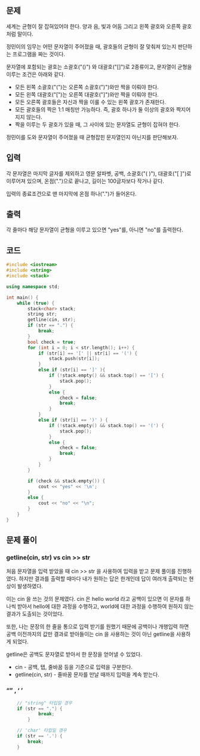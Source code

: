 ## 문제

세계는 균형이 잘 잡혀있어야 한다. 양과 음, 빛과 어둠 그리고 왼쪽 괄호와 오른쪽 괄호처럼 말이다.

정민이의 임무는 어떤 문자열이 주어졌을 때, 괄호들의 균형이 잘 맞춰져 있는지 판단하는 프로그램을 짜는 것이다.

문자열에 포함되는 괄호는 소괄호("()") 와 대괄호("[]")로 2종류이고, 문자열이 균형을 이루는 조건은 아래와 같다.

- 모든 왼쪽 소괄호("(")는 오른쪽 소괄호(")")와만 짝을 이뤄야 한다.
- 모든 왼쪽 대괄호("[")는 오른쪽 대괄호("]")와만 짝을 이뤄야 한다.
- 모든 오른쪽 괄호들은 자신과 짝을 이룰 수 있는 왼쪽 괄호가 존재한다.
- 모든 괄호들의 짝은 1:1 매칭만 가능하다. 즉, 괄호 하나가 둘 이상의 괄호와 짝지어지지 않는다.
- 짝을 이루는 두 괄호가 있을 때, 그 사이에 있는 문자열도 균형이 잡혀야 한다.

정민이를 도와 문자열이 주어졌을 때 균형잡힌 문자열인지 아닌지를 판단해보자.

## 입력

각 문자열은 마지막 글자를 제외하고 영문 알파벳, 공백, 소괄호("( )"), 대괄호("[ ]")로 이루어져 있으며, 온점(".")으로 끝나고, 길이는 100글자보다 작거나 같다.

입력의 종료조건으로 맨 마지막에 온점 하나(".")가 들어온다.

## 출력

각 줄마다 해당 문자열이 균형을 이루고 있으면 "yes"를, 아니면 "no"를 출력한다.

## 코드

```cpp
#include <iostream>
#include <string>
#include <stack>

using namespace std;

int main() {
	while (true) {
		stack<char> stack;
		string str;
		getline(cin, str);
		if (str == ".") {
			break;
		}
		bool check = true;
		for (int i = 0; i < str.length(); i++) {
			if (str[i] == '[' || str[i] == '(') {
				stack.push(str[i]);
			}
			else if (str[i] == ']' ){
				if (!stack.empty() && stack.top() == '[') {
					stack.pop();
				}
				else {
					check = false;
					break;
				}
			}
			else if (str[i] == ')' ) {
				if (!stack.empty() && stack.top() == '(') {
					stack.pop();
				}
				else {
					check = false;
					break;
				}
			}
		}

		if (check && stack.empty()) {
			cout << "yes" << '\n';
		}
		else {
			cout << "no" << "\n";
		}
	}
}
```

## 문제 풀이

### getline(cin, str) vs cin >> str

처음 문자열을 입력 받았을 때 cin >> str 을 사용하여 입력을 받고 문제 풀이를 진행하였다. 하지만 결과를 출력할 때마다 내가 원하는 답은 한개인데 답이 여러개 출력되는 현상이 발생하였다.

이는 cin 을 쓰는 것의 문제였다. cin 은 hello world 라고 공백이 있으면 이 문자를 하나씩 받아서 hello에 대한 과정을 수행하고, world에 대한 과정을 수행하여 원하지 않는 결과가 도출되는 것이었다.

또한, 나는 문장의 한 줄을 통으로 입력 받기를 원했기 때문에 공백이나 개행입력 하면 공백 이전까지의 값만 결과로 받아들이는 cin 을 사용하는 것이 아닌 getline을 사용하게 되었다.

getline은 공백도 문자열로 받아서 한 문장을 얻어낼 수 있었다.

- cin - 공백, 탭, 줄바꿈 등을 기준으로 입력을 구분한다.
- getline(cin, str) - 줄바꿈 문자를 만날 때까지 입력을 계속 받는다.

### “” , ‘ ’

```cpp
	// "string" 타입일 경우
	if (str == ".") {
			break;
		}

	// 'char' 타입일 경우
	if (str == '.') {
		break;
	}
```

